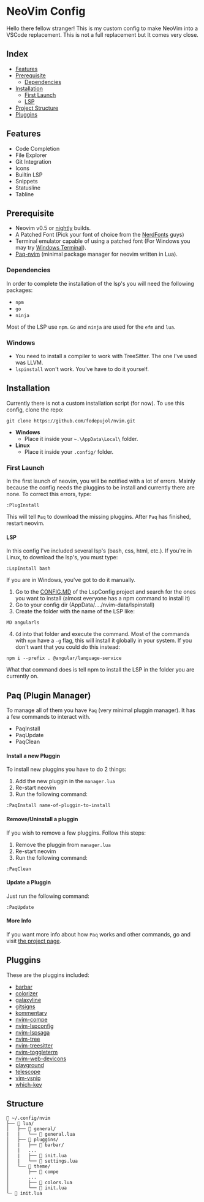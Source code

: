 # NeoVim Config

Hello there fellow stranger! This is my custom config to make NeoVim into a VSCode replacement. This is not a full replacement but It comes very close.

## Index
-   [Features](#features)
-   [Prerequisite](#prerequisite)
	-   [Dependencies](#dependencies)
-   [Installation](#installation)
	-   [First Launch](#first-launch)
    -   [LSP](#lsp)
-   [Project Structure](#structure)
-   [Pluggins](#pluggins)

## Features
-   Code Completion
-   File Explorer
-   Git Integration
-   Icons
-   Builtin LSP
-   Snippets
-   Statusline
-   Tabline

## Prerequisite
- Neovim v0.5 or [nightly](https://github.com/neovim/neovim/releases) builds.
- A Patched Font (Pick your font of choice from the [NerdFonts](https://github.com/ryanoasis/nerd-fonts) guys)
- Terminal emulator capable of using a patched font (For Windows you may try [Windows Terminal](https://github.com/Microsoft/Terminal)).
- [Paq-nvim](https://github.com/savq/paq-nvim) (minimal package manager for neovim written in Lua).

### Dependencies
In order to complete the installation of the lsp's you will need the following packages:
- `npm`
- `go`
- `ninja`

Most of the LSP use `npm`. `Go` and `ninja` are used for the `efm` and `lua`.

### Windows
- You need to install a compiler to work with TreeSitter. The one I've used was LLVM.
- `lspinstall` won't work. You've have to do it yourself.

## Installation
Currently there is not a custom installation script (for now). To use this config, clone the repo:
```
git clone https://github.com/fedepujol/nvim.git 
```

- **Windows**
    - Place it inside your `~.\AppData\Local\` folder.
- **Linux**
    - Place it inside your `.config/` folder.

### First Launch

In the first launch of neovim, you will be notified with a lot of errors. Mainly because the config needs the pluggins to be install and currently there are none. To correct this errors, type:
```
:PlugInstall
```
This will tell `Paq` to download the missing pluggins. After `Paq` has finished, restart neovim.

#### LSP
In this config I've included several lsp's (bash, css, html, etc.). 
If you're in Linux, to download the lsp's, you must type:
```
:LspInstall bash
```
If you are in Windows, you've got to do it manually.
1. Go to the [CONFIG.MD]() of the LspConfig project and search for the ones you want to install (almost everyone has a npm command to install it)
2. Go to your config dir (AppData/..../nvim-data/lspinstall)
3. Create the folder with the name of the LSP like:
```
MD angularls
```
4. `Cd` into that folder and execute the command. 
Most of the commands with `npm` have a `-g` flag, this will install it globally in your system. If you don't want that you could do this instead:
```
npm i --prefix . @angular/language-service
```
What that command does is tell npm to install the LSP in the folder you are currently on.

## Paq (Plugin Manager)
To manage all of them you have `Paq` (very minimal pluggin manager). It has a few commands to interact with.
- PaqInstall
- PaqUpdate
- PaqClean

#### Install a new Pluggin
To install new pluggins you have to do 2 things:
1. Add the new pluggin in the `manager.lua`
2. Re-start neovim
3. Run the following command:
```
:PaqInstall name-of-pluggin-to-install
```
#### Remove/Uninstall a pluggin
If you wish to remove a few pluggins. Follow this steps:
1. Remove the pluggin from `manager.lua`
2. Re-start neovim
3. Run the following command:
```
:PaqClean
```
#### Update a Pluggin
Just run the following command:
```
:PaqUpdate
```

#### More Info
If you want more info about how `Paq` works and other commands, go and visit [the project page](https://github.com/savq/paq-nvim).

## Pluggins
These are the pluggins included:

-   [barbar](https://github.com/romgrk/barbar.nvim)
-   [colorizer](https://github.com/norcalli/nvim-colorizer.lua)
-   [galaxyline](https://github.com/glepnir/galaxyline.nvim)
-   [gitsigns](https://github.com/lewis6991/gitsigns.nvim)
-   [kommentary](https://github.com/b3nj5m1n/kommentary)
-   [nvim-compe](https://github.com/hrsh7th/nvim-compe)
-   [nvim-lspconfig](https://github.com/kabouzeid/nvim-lspinstall)
-   [nvim-lspsaga](https://github.com/glepnir/nvim-lspsaga)
-   [nvim-tree](https://github.com/lewis6991/nvim-tree.lua)
-   [nvim-treesitter](https://github.com/nvim-treesitter/nvim-treesitter)
-   [nvim-toggleterm](https://github.com/akinsho/nvim-toggleterm.lua)
-   [nvim-web-devicons](https://github.com/norcalli/nvim-web-devicons)
-   [playground](https://github.com/nvim-treesitter/playground)
-   [telescope](https://github.com/nvim-telescope/teslecope.nvim)
-   [vim-vsnip](https://github.com/hrsh7th/vim-vsnip)
-   [which-key](https://github.com/folke/which-key.nvim)

## Structure

``` text
📁 ~/.config/nvim
├── 📁 lua/
│   ├── 📁 general/
|   |   └── 📝 general.lua
│   ├── 📁 pluggins/
│   |   ├── 📁 barbar/
│   |   ...
│   |   ├── 📝 init.lua
│   |   └── 📝 settings.lua
│   └── 📁 theme/
│       ├── 📁 compe
│       ...
│       ├── 📝 colors.lua
│       └── 📝 init.lua
└─ 📝 init.lua
```
